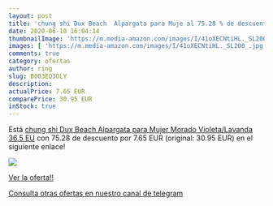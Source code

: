 ```yaml
---
layout: post
title: 'chung shi Dux Beach  Alpargata para Muje al 75.28 % de descuento'
date: 2020-06-18 16:04:14
thumbnailImage: 'https://m.media-amazon.com/images/I/41oXECNtiHL._SL200_.jpg'
images: [ 'https://m.media-amazon.com/images/I/41oXECNtiHL._SL200_.jpg' ]
comments: true
category: ofertas
author: ring
slug: B003EQ3OLY
description:
actualPrice: 7.65 EUR
comparePrice: 30.95 EUR
inStock: true
---
```


Está [chung shi Dux Beach  Alpargata para Mujer  Morado  Violeta/Lavanda   36.5 EU](https://www.amazon.com/dp/B003EQ3OLY/?tag=redken08-20) con 75.28 de descuento por 7.65 EUR (original: 30.95 EUR) en el siguiente enlace!

[![](https://m.media-amazon.com/images/I/41oXECNtiHL._SL200_.jpg)](https://www.amazon.com/dp/B003EQ3OLY/?tag=redken08-20)

[Ver la oferta!!](https://www.amazon.com/dp/B003EQ3OLY/?tag=redken08-20)

[Consulta otras ofertas en nuestro canal de telegram](https://t.me/s/ofertas25)
